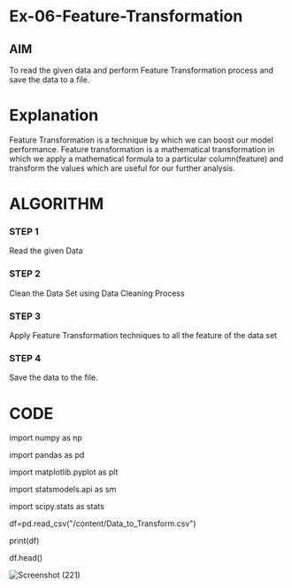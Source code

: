 # Ex-06-Feature-Transformation

## AIM
To read the given data and perform Feature Transformation process and save the data to a file. 

# Explanation
Feature Transformation is a technique by which we can boost our model performance. Feature transformation is a mathematical transformation in which we apply a mathematical formula to a particular column(feature) and transform the values which are useful for our further analysis.
 

# ALGORITHM
### STEP 1
Read the given Data
### STEP 2
Clean the Data Set using Data Cleaning Process
### STEP 3
Apply Feature Transformation techniques to all the feature of the data set
### STEP 4
Save the data to the file.

# CODE

import numpy as np

import pandas as pd

import matplotlib.pyplot as plt

import statsmodels.api as sm

import scipy.stats as stats

df=pd.read_csv("/content/Data_to_Transform.csv")

print(df)

df.head()

![Screenshot (221)](https://user-images.githubusercontent.com/86832944/197984134-f1ba41ee-d32f-45d4-942f-64a7e0a66796.png)

